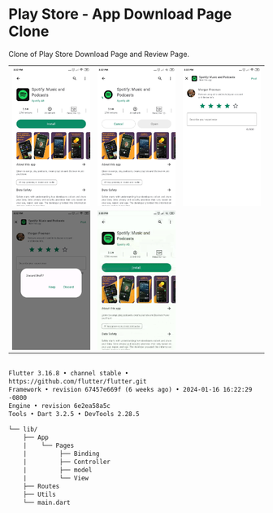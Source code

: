 # Play Store - App Download Page Clone

<p>
  Clone of Play Store Download Page and Review Page.
</p>


<table>
  <tr>
    <td><img src="https://raw.githubusercontent.com/ZRShamim/playstore_clone/main/app_images/ps1.jpg" width=270 ></td>
    <td><img src="https://raw.githubusercontent.com/ZRShamim/playstore_clone/main/app_images/ps2.jpg" width=270 ></td>
    <td><img src="https://raw.githubusercontent.com/ZRShamim/playstore_clone/main/app_images/ps3.jpg" width=270 ></td>
  </tr>
  <tr>
    <td><img src="https://raw.githubusercontent.com/ZRShamim/playstore_clone/main/app_images/ps4.jpg" width=270 ></td>
    <td><img src="https://raw.githubusercontent.com/ZRShamim/playstore_clone/main/app_images/ps.gif" width=270 ></td>
    
  </tr>
 </table>

```

Flutter 3.16.8 • channel stable • https://github.com/flutter/flutter.git
Framework • revision 67457e669f (6 weeks ago) • 2024-01-16 16:22:29 -0800
Engine • revision 6e2ea58a5c
Tools • Dart 3.2.5 • DevTools 2.28.5

```

```
└── lib/
    ├── App
    |    └── Pages
    |         ├── Binding
    |         ├── Controller
    |         ├── model
    |         └── View
    ├── Routes
    ├── Utils
    └── main.dart
```
